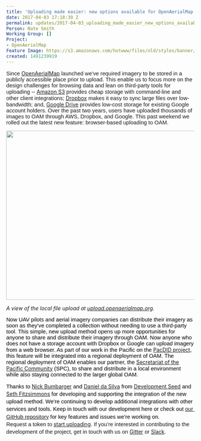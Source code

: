 ```yaml
---
title: 'Uploading made easier: new options available for OpenAerialMap'
date: 2017-04-03 17:18:39 Z
permalink: updates/2017-04-03_uploading_made_easier_new_options_available_for_openaerialmap
Person: Nate Smith
Working Group: []
Project:
- OpenAerialMap
Feature Image: https://s3.amazonaws.com/hotwww/files/old/styles/banner/public/Screen+Shot+2017-04-03+at+6.02.53+PM.png
created: 1491239919
---
```


<p><span id="docs-internal-guid-8c84d689-34c1-6a76-402e-f8d035bd7c60"><span style="font-size: 11pt; font-family: Arial; background-color: transparent; white-space: pre-wrap;">Since </span></span><span id="docs-internal-guid-8c84d689-34c1-6a76-402e-f8d035bd7c60"><a href="https://openaerialmap.org/">OpenAerialMap</a></span><span id="docs-internal-guid-8c84d689-34c1-6a76-402e-f8d035bd7c60"><span style="font-size: 11pt; font-family: Arial; background-color: transparent; white-space: pre-wrap;"> launched we’ve required imagery to be stored in a publicly accessible place prior to upload. This enable us to focus more on the design challenges for browsing data and lean on third-party tools for uploading -- </span></span><span id="docs-internal-guid-8c84d689-34c1-6a76-402e-f8d035bd7c60"><a href="https://aws.amazon.com/s3/">Amazon S3</a></span><span id="docs-internal-guid-8c84d689-34c1-6a76-402e-f8d035bd7c60"><span style="font-size: 11pt; font-family: Arial; background-color: transparent; white-space: pre-wrap;"> provides cheap storage with command-line and other client integrations; </span></span><span id="docs-internal-guid-8c84d689-34c1-6a76-402e-f8d035bd7c60"><a href="https://www.dropbox.com">Dropbox</a></span><span id="docs-internal-guid-8c84d689-34c1-6a76-402e-f8d035bd7c60"><span style="font-size: 11pt; font-family: Arial; background-color: transparent; white-space: pre-wrap;"> makes it easy to sync large files over low-bandwidth; and, </span></span><span id="docs-internal-guid-8c84d689-34c1-6a76-402e-f8d035bd7c60"><a href="https://www.google.com/drive/">Google Drive</a></span><span id="docs-internal-guid-8c84d689-34c1-6a76-402e-f8d035bd7c60"><span style="font-size: 11pt; font-family: Arial; background-color: transparent; white-space: pre-wrap;"> provides low-cost storage for existing Google account holders. Over the past two years, users have uploaded thousands of images to OAM through AWS, Dropbox, and Google. This past weekend we rolled out the latest new feature: browser-based uploading to OAM. </span></span></p><p><img src="https://s3.amazonaws.com/hotwww/files/old/oam-upload-1.gif" alt="" style="width:907px;height:452px"></p><p><em style="font-style: italic;">A view of the local file upload at <a href="https://upload.openaerialmap.org/">upload.openaerialmap.org</a>.</em></p><p><span style="font-size: 11pt; font-family: Arial; color: #000000; background-color: transparent; font-weight: 400; font-style: normal; font-variant: normal; text-decoration: none; vertical-align: baseline; white-space: pre-wrap;"><span style="font-size: 14.6667px;">Now UAV pilots and aerial imagery companies can distribute their imagery as soon as they’ve completed a collection without needing to use a third-party tool. </span>This simple, new upload method opens up more opportunities for anyone to share and distribute their imagery through OAM. Now anyone who does not have a storage account with Dropbox or Google can upload imagery from a web browser. As part of our work in the Pacific on the </span><a href="https://www.hotosm.org/updates/2016-07-20_hot_launches_new_pacdid_drone_imagery_project">PacDID project</a><span style="font-size: 11pt; font-family: Arial; color: #000000; background-color: transparent; font-weight: 400; font-style: normal; font-variant: normal; text-decoration: none; vertical-align: baseline; white-space: pre-wrap;">, this feature will be integrated into a regional deployment of OAM. The regional deployment of OAM enables our partner, the </span><a href="http://gsd.spc.int/">Secretariat of the Pacific Community</a><span style="font-size: 11pt; font-family: Arial; color: #000000; background-color: transparent; font-weight: 400; font-style: normal; font-variant: normal; text-decoration: none; vertical-align: baseline; white-space: pre-wrap;"> (SPC), to share and distribute in a local environment while also staying connected to the larger global OAM. </span></p><p style="line-height: 1.38; margin-top: 0pt; margin-bottom: 0pt;" dir="ltr"><span style="font-size: 11pt; font-family: Arial; color: #000000; background-color: transparent; font-weight: 400; font-style: normal; font-variant: normal; text-decoration: none; vertical-align: baseline; white-space: pre-wrap;">Thanks to </span><a href="https://developmentseed.org/team/nick-bumbarger/">Nick Bumbarger</a><span style="font-size: 11pt; font-family: Arial; color: #000000; background-color: transparent; font-weight: 400; font-style: normal; font-variant: normal; text-decoration: none; vertical-align: baseline; white-space: pre-wrap;"> and </span><a href="https://developmentseed.org/team/daniel-silva/">Daniel da Silva</a><span style="font-size: 11pt; font-family: Arial; color: #000000; background-color: transparent; font-weight: 400; font-style: normal; font-variant: normal; text-decoration: none; vertical-align: baseline; white-space: pre-wrap;"> from </span><a href="https://developmentseed.org">Development Seed</a><span style="font-size: 11pt; font-family: Arial; color: #000000; background-color: transparent; font-weight: 400; font-style: normal; font-variant: normal; text-decoration: none; vertical-align: baseline; white-space: pre-wrap;"> and </span><a href="https://twitter.com/mojodna">Seth Fitzsimmons</a><span style="font-size: 11pt; font-family: Arial; color: #000000; background-color: transparent; font-weight: 400; font-style: normal; font-variant: normal; text-decoration: none; vertical-align: baseline; white-space: pre-wrap;"> for developing and supporting the integration of the new upload method. We’re continuing to develop additional integrations with other services and tools. Keep in touch with our development here or check out <a href="https://github.com/hotosm/openaerialmap">our GitHub repository</a> for key features and issues we’re working on. </span></p><p style="line-height: 1.38; margin-top: 0pt; margin-bottom: 0pt;" dir="ltr"><span style="font-size: 11pt; font-family: Arial; background-color: transparent; white-space: pre-wrap;">Request a token to </span><a href="https://upload.openaerialmap.org">start uploading</a><span style="font-size: 11pt; font-family: Arial; background-color: transparent; white-space: pre-wrap;">. If you’re interested in contributing to the development of the project, get in touch with us on </span><a href="https://gitter.im/hotosm/OpenAerialMap">Gitter</a><span style="font-size: 11pt; font-family: Arial; background-color: transparent; white-space: pre-wrap;"> or </span><a href="https://hotosm-slack.herokuapp.com/">Slack</a><span style="font-size: 11pt; font-family: Arial; background-color: transparent; white-space: pre-wrap;">. </span></p>
